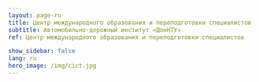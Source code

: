 ```yaml
---
layout: page-ru
title: Центр международного образования и переподготовки специалистов
subtitle: Автомобильно-дорожный институт «ДонНТУ»
ref: Центр международного образования и переподготовки специалистов

show_sidebar: false
lang: ru
hero_image: /img/cict.jpg
---
```

